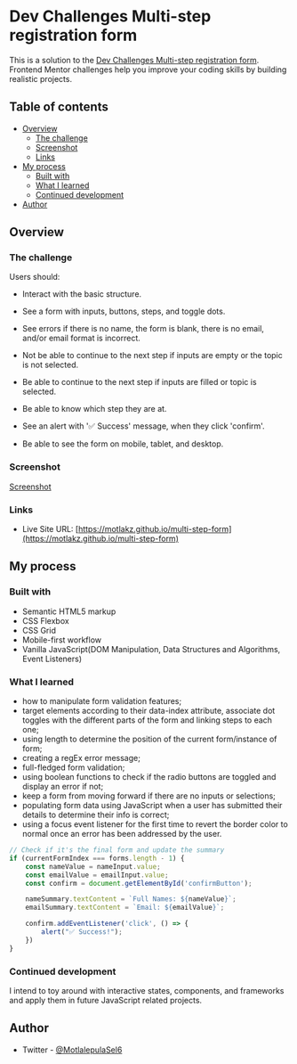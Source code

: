 # Dev Challenges Multi-step registration form

This is a solution to the [Dev Challenges Multi-step registration form](https://devchallenges.io/challenge/35). Frontend Mentor challenges help you improve your coding skills by building realistic projects.

## Table of contents

- [Overview](#overview)
  - [The challenge](#the-challenge)
  - [Screenshot](#screenshot)
  - [Links](#links)
- [My process](#my-process)
  - [Built with](#built-with)
  - [What I learned](#what-i-learned)
  - [Continued development](#continued-development)
- [Author](#author)

## Overview

### The challenge

Users should:

- Interact with the basic structure.

- See a form with inputs, buttons, steps, and toggle dots.

- See errors if there is no name, the form is blank, there is no email, and/or email format is incorrect.

- Not be able to continue to the next step if inputs are empty or the topic is not selected.

- Be able to continue to the next step if inputs are filled or topic is selected.

- Be able to know which step they are at.

- See an alert with '✅ Success' message, when they click 'confirm'.

- Be able to see the form on mobile, tablet, and desktop.

### Screenshot

[Screenshot](https://i.imgur.com/9vAOE4r.png)

### Links

- Live Site URL: [https://motlakz.github.io/multi-step-form](https://motlakz.github.io/multi-step-form)

## My process

### Built with

- Semantic HTML5 markup
- CSS Flexbox
- CSS Grid
- Mobile-first workflow
- Vanilla JavaScript(DOM Manipulation, Data Structures and Algorithms, Event Listeners)

### What I learned

- how to manipulate form validation features;
- target elements according to their data-index attribute, associate dot toggles with the different parts of the form and linking steps to each one;
- using length to determine the position of the current form/instance of form;
- creating a regEx error message;
- full-fledged form validation;
- using boolean functions to check if the radio buttons are toggled and display an error if not;
- keep a form from moving forward if there are no inputs or selections;
- populating form data using JavaScript when a user has submitted their details to determine their info is correct;
- using a focus event listener for the first time to revert the border color to normal once an error has been addressed by the user.

```js
// Check if it's the final form and update the summary
if (currentFormIndex === forms.length - 1) {
    const nameValue = nameInput.value;
    const emailValue = emailInput.value;
    const confirm = document.getElementById('confirmButton');

    nameSummary.textContent = `Full Names: ${nameValue}`;
    emailSummary.textContent = `Email: ${emailValue}`;

    confirm.addEventListener('click', () => {
        alert("✅ Success!");
    })
}
```

### Continued development

I intend to toy around with interactive states, components, and frameworks and apply them in future JavaScript related projects.

## Author

- Twitter - [@MotlalepulaSel6](https://www.twitter.com/MotlalepulaSel6)
